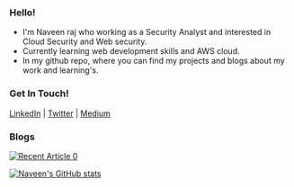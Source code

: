 ### Hello!

- I'm Naveen raj who working as a Security Analyst and interested in Cloud Security and Web security.
- Currently learning web development skills and AWS cloud.
- In my github repo, where you can find my projects and blogs about my work and learning's.

### Get In Touch!
[LinkedIn](https://www.linkedin.com/in/naveend3v) | 
[Twitter](https://twitter.com/197naveen) |
[Medium](https://medium.com/@197naveen)

### Blogs

<a target="_blank" href="https://github-readme-medium-recent-article.vercel.app/medium/@197naveen/0"><img src="https://github-readme-medium-recent-article.vercel.app/medium/@197naveen/0" alt="Recent Article 0"> 
  
[![Naveen's GitHub stats](https://github-readme-stats-git-masterrstaa-rickstaa.vercel.app/api?username=197naveen)](https://github.com/anuraghazra/github-readme-stats)
